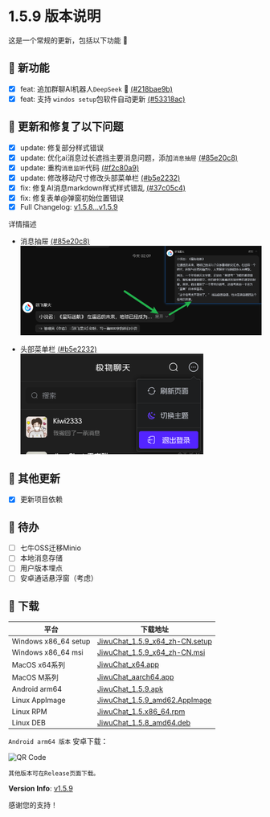 # 1.5.9 版本说明

这是一个常规的更新，包括以下功能 🧪

## 🔮 新功能

- [x] feat: 追加群聊AI机器人`DeepSeek` 🥶 [(#218bae9b)](https://github.com/KiWi233333/JiwuChat/commit/218bae9bc910785e7ed2428ee698484ba0a71de0)
- [x] feat: 支持 `windos setup`包软件自动更新 [(#53318ac)](https://github.com/KiWi233333/JiwuChat/commit/53318ac4b773a39a6ff65fdee8c5b01028cec561)

## 🔨 更新和修复了以下问题

- [x] update: 修复部分样式错误
- [x] update: 优化ai消息过长遮挡主要消息问题，添加`消息抽屉` [(#85e20c8)](https://github.com/KiWi233333/JiwuChat/commit/85e20c8dcc7f89f4ed4de7b44b36636427b9db83)
- [x] update: 重构`消息监听`代码 [(#f2c80a9)](https://github.com/KiWi233333/JiwuChat/commit/f2c80a9)
- [x] update: 修改移动尺寸修改头部菜单栏 [(#b5e2232)](https://github.com/KiWi233333/JiwuChat/commit/b5e22326f784a1ef87df387263b4a11e29f72ad0)
- [x] fix: 修复AI消息markdown样式样式错乱 [(#37c05c4)](https://github.com/KiWi233333/JiwuChat/commit/37c05c4da675a94be24310811a58676f87669e80)
- [x] fix: 修复表单@弹窗初始位置错误
- [x] Full Changelog: [v1.5.8...v1.5.9](https://github.com/KiWi233333/JiwuChat/compare/v1.5.8...v1.5.9)

详情描述

- 消息抽屉  [(#85e20c8)](https://github.com/KiWi233333/JiwuChat/commit/85e20c8dcc7f89f4ed4de7b44b36636427b9db83)
![消息抽屉](assets/v1.5.9/image.png)

- 头部菜单栏 [(#b5e2232)](https://github.com/KiWi233333/JiwuChat/commit/b5e22326f784a1ef87df387263b4a11e29f72ad0)
![头部菜单栏](assets/v1.5.9/image-1.png)

## 🧿 其他更新

- [x] 更新项目依赖

## 📌 待办

- [ ] 七牛OSS迁移Minio
- [ ] 本地消息存储
- [ ] 用户版本埋点
- [ ] 安卓通话悬浮窗（考虑）

## 🧪 下载

| 平台 | 下载地址 |
| --- | --- |
| Windows x86_64 setup | [JiwuChat_1.5.9_x64_zh-CN.setup](https://github.com/KiWi233333/JiwuChat/releases/download/v1.5.9/JiwuChat_1.5.9_x64-setup.exe) |
| Windows x86_64 msi | [JiwuChat_1.5.9_x64_zh-CN.msi](https://github.com/KiWi233333/JiwuChat/releases/download/v1.5.9/JiwuChat_1.5.9_x64_zh-CN.msi) |
| MacOS x64系列 | [JiwuChat_x64.app](https://github.com/KiWi233333/JiwuChat/releases/download/v1.5.9/JiwuChat_1.5.9_x62.dmg) |
| MacOS M系列 | [JiwuChat_aarch64.app](https://github.com/KiWi233333/JiwuChat/releases/download/v1.5.9/JiwuChat_1.5.9_aarch62.dmg) |
| Android arm64 | [JiwuChat_1.5.9.apk](https://github.com/KiWi233333/JiwuChat/releases/download/v1.5.9/JiwuChat_1.5.9.apk) |
| Linux AppImage | [JiwuChat_1.5.9_amd62.AppImage](https://github.com/KiWi233333/JiwuChat/releases/download/v1.5.9/JiwuChat_1.5.9_amd62.AppImage) |
| Linux RPM | [JiwuChat_1.5.x86_64.rpm](https://github.com/KiWi233333/JiwuChat/releases/download/v1.5.9/JiwuChat_1.5.9_x86_64.rpm) |
| Linux DEB | [JiwuChat_1.5.8_amd64.deb](https://github.com/KiWi233333/JiwuChat/releases/download/v1.5.9/JiwuChat_1.5.8_amd64.deb) |
<!-- JiwuChat_1.5.9.apk -->
`Android arm64 版本`  安卓下载：

![QR Code](https://api.jiwu.kiwi2333.top/res/qrcode/stream?content=/releases/download/v1.5.9/JiwuChat_1.5.9.apk&w=200&h=200)

`其他版本可在Release页面下载。`

**Version Info**: [v1.5.9](https://github.com/KiWi233333/JiwuChat/blob/main/.github/releasemd/v1.5.9.md)

感谢您的支持！
